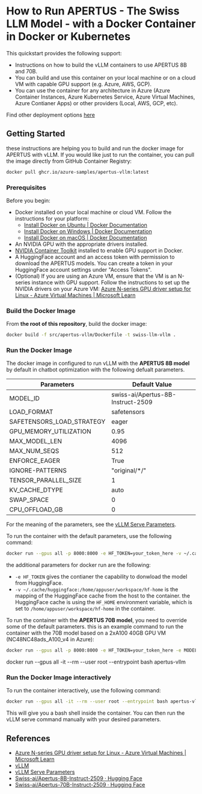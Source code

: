 # How to Run APERTUS - The Swiss LLM Model - with a Docker Container in Docker or Kubernetes

This quickstart provides the following support:

* Instructions on how to build the vLLM containers to use APERTUS 8B and 70B.
* You can build and use this container on your local machine or on a cloud VM with capable GPU support (e.g. Azure, AWS, GCP).
* You can use the container for any architecture in Azure (Azure Container Instances, Azure Kubernetes Service, Azure Virtual Machines, Azure Contianer Apps) or other providers (Local, AWS, GCP, etc). 

Find other deployment options [here](../README.md)

## Getting Started

these instructions are helping you to build and run the docker image for APERTUS with vLLM.
If you would like just to run the container, you can pull the image directly from GitHub Container Registry:

```bash
docker pull ghcr.io/azure-samples/apertus-vllm:latest
```

### Prerequisites

Before you begin:

- Docker installed on your local machine or cloud VM. Follow the instructions for your platform:
  - [Install Docker on Ubuntu | Docker Documentation](https://docs.docker.com/engine/install/ubuntu/)
  - [Install Docker on Windows | Docker Documentation](https://docs.docker.com/desktop/install/windows-install/)
  - [Install Docker on macOS | Docker Documentation](https://docs.docker.com/desktop/install/mac-install/)
- An NVIDIA GPU with the appropriate drivers installed.
- [NVIDIA Container Toolkit](https://docs.nvidia.com/datacenter/cloud-native/container-toolkit/install-guide.html) installed to enable GPU support in Docker.
- A HuggingFace account and an access token with permission to download the APERTUS models. You can create a token in your HuggingFace account settings under "Access Tokens".
- (Optional) If you are using an Azure VM, ensure that the VM is an N-series instance with GPU support. Follow the instructions to set up the NVIDIA drivers on your Azure VM: [Azure N-series GPU driver setup for Linux - Azure Virtual Machines | Microsoft Learn](https://learn.microsoft.com/en-us/azure/virtual-machines/linux/n-series-driver-setup#ubuntu)


### Build the Docker Image

From **the root of this repository**, build the docker image:

```bash
docker build -f src/apertus-vllm/Dockerfile -t swiss-llm-vllm .
```

### Run the Docker Image

The docker image in configured to run vLLM with the **APERTUS 8B model** by default in chatbot optimization with the following defualt parameters.

| Parameters | Default Value |
|---|---|
| MODEL_ID | swiss-ai/Apertus-8B-Instruct-2509 |
| LOAD_FORMAT | safetensors |
| SAFETENSORS_LOAD_STRATEGY | eager |
| GPU_MEMORY_UTILIZATION | 0.95 |
| MAX_MODEL_LEN | 4096 |
| MAX_NUM_SEQS | 512 |
| ENFORCE_EAGER | True |
| IGNORE-PATTERNS | "original/*/" |
| TENSOR_PARALLEL_SIZE | 1 |
| KV_CACHE_DTYPE | auto |
| SWAP_SPACE | 0 |
| CPU_OFFLOAD_GB | 0 |

For the meaning of the parameters, see the [vLLM Serve Parameters](https://docs.vllm.ai/en/latest/cli/serve.html).

To run the container with the default parameters, use the following command:

```bash
docker run --gpus all -p 8000:8000 -e HF_TOKEN=your_token_here -v ~/.cache/huggingface:/home/appuser/workspace/hf-home apertus-vllm
```
the additional parameters for docker run are the following:

- `-e HF_TOKEN` gives the contianer the capability to donwload the model from HuggingFace.
- `-v ~/.cache/huggingface:/home/appuser/workspace/hf-home` is the mapping of the HuggingFace cache from the host to the container. the HuggingFace cache is using the `HF_HOME` environment variable, which is set to `/home/appuser/workspace/hf-home` in the container.

To run the container with the **APERTUS 70B model**, you need to override some of the default parameters. this is an example command to run the container with the 70B model based on a 2xA100 40GB GPU VM (NC48NC48ads_A100_v4 in Azure):

```bash
docker run --gpus all -p 8000:8000 -e HF_TOKEN=your_token_here -e MODEL_ID=swiss-ai/Apertus-70B-Instruct-2509 -e MAX_MODEL_LEN=32768 -e SWAP_SPACE=128 -e KV_CACHE_DTYPE=fp8 -e TENSOR_PARALLEL_SIZE=2 -v ~/.cache/huggingface:/home/appuser/workspace/hf-home apertus-vllm
```

 docker run --gpus all -it --rm --user root --entrypoint bash apertus-vllm

 ### Run the Docker Image interactively

To run the container interactively, use the following command:

```bash
docker run --gpus all -it --rm --user root --entrypoint bash apertus-vllm
```

This will give you a bash shell inside the container. You can then run the vLLM serve command manually with your desired parameters.

 ## References

- [Azure N-series GPU driver setup for Linux - Azure Virtual Machines | Microsoft Learn](https://learn.microsoft.com/en-us/azure/virtual-machines/linux/n-series-driver-setup#ubuntu)
- [vLLM](https://docs.vllm.ai/en/v0.7.3/index.html)
- [vLLM Serve Parameters](https://docs.vllm.ai/en/latest/cli/serve.html)
- [Swiss-ai/Apertus-8B-Instruct-2509 · Hugging Face](https://huggingface.co/swiss-ai/Apertus-8B-Instruct-2509)
- [Swiss-ai/Apertus-70B-Instruct-2509 · Hugging Face](https://huggingface.co/swiss-ai/Apertus-70B-Instruct-2509)